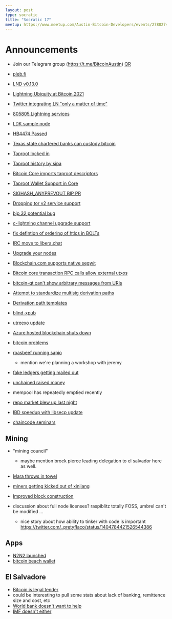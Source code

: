 ```yaml
---
layout: post
type: socratic
title: "Socratic 17"
meetup: https://www.meetup.com/Austin-Bitcoin-Developers/events/278027499/
---
```


# Announcements

- Join our Telegram group (https://t.me/BitcoinAustin) [QR](../assets/imgs/telegram-group.svg)
- [pleb.fi](https://pleb.fi/austin/)
- [LND v0.13.0](https://lightning.engineering/posts/2021-06-17-lnd-v0.13/)
- [Lightning Ubiquity at Bitcoin 2021](https://lightninglabs.substack.com/p/lightning-ubiquity-and-the-united)
- [Twitter integrating LN "only a matter of time"](https://twitter.com/Xentagz/status/1403306032315744260?s=19)
- [805805 Lightning services](https://twitter.com/alexbosworth/status/1400155547446308864?s=20) 
- [LDK sample node](https://github.com/lightningdevkit/ldk-sample)

- [HB4474 Passed](https://twitter.com/mecee/status/1404068513799622660?s=20)

- [Texas state chartered banks can custody bitcoin](https://bitcoinmagazine.com/business/texas-state-chartered-banks-can-custody-bitcoin)

- [Taproot locked in](https://twitter.com/achow101/status/1404168731673219072)

- [Taproot history by sipa](https://twitter.com/pwuille/status/1403725170993336322?s=20)

- [Bitcoin Core imports taproot descriptors](https://github.com/bitcoin/bitcoin/issues/22051)

- [Taproot Wallet Support in Core](https://github.com/bitcoin/bitcoin/pull/21365)

- [SIGHASH_ANYPREVOUT BIP PR](https://github.com/bitcoin/bips/pull/943)

- [Dropping tor v2 service support](https://github.com/bitcoin/bitcoin/pull/22050)

- [bip 32 potential bug](https://blog.polychainlabs.com/bitcoin,/bip32,/bip39,/kdf/2021/05/17/inconsistent-bip32-derivations.html)

- [c-lightning channel upgrade support](https://github.com/ElementsProject/lightning/pull/4532)

- [fix defintion of ordering of htlcs in BOLTs](https://github.com/lightningnetwork/lightning-rfc/pull/872)

- [IRC move to libera.chat](https://twitter.com/achow101/status/1397408341404626944?s=20)

- [Upgrade your nodes](https://twitter.com/LukeDashjr/status/1403775583037820928)

- [Blockchain.com supports native segwit](https://github.com/blockchain/blockchain-wallet-v4-frontend/releases/tag/v4.49.1)

- [Bitcoin core transaction RPC calls allow external utxos](https://github.com/bitcoin/bitcoin/pull/21359)

- [bitcoin-qt can't show arbitrary messages from URIs](https://github.com/bitcoin-core/gui/pull/280)

- [Attempt to standardize multisig derivation paths](https://github.com/bitcoin/bips/blob/master/bip-0087.mediawiki)

- [Derivation path templates](https://github.com/bitcoin/bips/blob/master/bip-0088.mediawiki)

- [blind-xpub](https://github.com/mflaxman/blind-xpub)

- [utreexo update](https://blog.bitmex.com/faster-blockchain-validation-with-utreexo-accumulators/)
 
- [Azure hosted blockchain shuts down](https://docs.microsoft.com/en-us/azure/blockchain/service/migration-guide)

- [bitcoin problems](https://bitcoin-problems.github.io)

- [roasbeef running sapio](https://twitter.com/roasbeef/status/1404830138953388043?s=20)
    - mention we're planning a workshop with jeremy

- [fake ledgers getting mailed out](https://www.bleepingcomputer.com/news/cryptocurrency/criminals-are-mailing-altered-ledger-devices-to-steal-cryptocurrency/)

- [unchained raised money](https://twitter.com/josephkelly/status/1400797904835653635)

- mempool has repeatedly emptied recently

- [repo market blew up last night](https://twitter.com/zerohedge/status/1405575475041386514)

- [IBD speedup with libsecp update](https://github.com/bitcoin/bitcoin/pull/21573#issuecomment-844294096)

- [chaincode seminars](https://twitter.com/ChaincodeLabs/status/1397977778574839808?s=20)

## Mining

- "mining council"
    - maybe mention brock pierce leading delegation to el salvador here as well. 

- [Mara throws in towel](https://twitter.com/HedgeyeREITs/status/1399400186502340610)

- [miners getting kicked out of xinjiang](https://www.theblockcrypto.com/post/107707/xinjiang-bitcoin-miner-shut-crackdown-china)

- [Improved block construction](https://gist.github.com/Xekyo/5cb413fe9f26dbce57abfd344ebbfaf2#file-candidate-set-based-block-building-md)


- discussion about full node licenses? raspiblitz totally FOSS, umbrel can't be modified ...
    - nice story about how ability to tinker with code is important https://twitter.com/_pretyflaco/status/1404784421526544386

## Apps

- [N2N2 launched](https://n2n2.co/)
- [bitcoin beach wallet](https://twitter.com/nicolasburtey/status/1404018685895970822?s=20)

## El Salvadore

- [Bitcoin is legal tender](https://bitcoinmagazine.com/business/el-salvador-to-declare-bitcoin-as-legal-tender)
- could be interesting to pull some stats about lack of banking, remittence size and cost, etc
- [World bank doesn't want to help](https://bitcoinmagazine.com/business/world-bank-nixes-el-salvador-bitcoin-help)
- [IMF doesn't either](https://www.fastcompany.com/90645975/international-monetary-fund-warns-of-risks-after-el-salvador-adopts-bitcoin-as-legal-tender)
